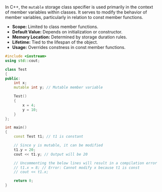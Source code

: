 In C++, the `mutable` storage class specifier is used primarily in the context of member variables within classes. It serves to modify the behavior of member variables, particularly in relation to const member functions.

- **Scope:** Limited to class member functions.
- **Default Value:** Depends on initialization or constructor.
- **Memory Location:** Determined by storage duration rules.
- **Lifetime:** Tied to the lifespan of the object.
- **Usage:** Overrides constness in const member functions.

```cpp
#include <iostream>
using std::cout;

class Test
{
public:
    int x;
    mutable int y; // Mutable member variable

    Test()
    {
        x = 4;
        y = 10;
    }
};

int main()
{
    const Test t1; // t1 is constant

    // Since y is mutable, it can be modified
    t1.y = 20;
    cout << t1.y; // Output will be 20

    // Uncommenting the below lines will result in a compilation error
    // t1.x = 8; // Error: Cannot modify x because t1 is const
    // cout << t1.x;

    return 0;
}
```
